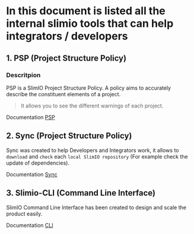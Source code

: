 # In this document is listed all the internal slimio tools that can help integrators / developers

## 1. PSP (Project Structure Policy)

### Descritpion
PSP is a SlimIO Project Structure Policy. A policy aims to accurately describe the constituent elements of a project.

>It allows you to see the different warnings of each project.

Documentation [PSP](https://github.com/SlimIO/psp#project-structure-policy)

## 2. Sync (Project Structure Policy)

Sync was created to help Developers and Integrators work, it allows to `download` and `check` each `local SlimIO repository` (For example check the update of dependencies).

Documentation [Sync](https://github.com/SlimIO/Sync#sync)

## 3. Slimio-CLI (Command Line Interface)

SlimIO Command Line Interface has been created to design and scale the product easily.

Documentation [CLI](https://github.com/SlimIO/CLI#cli)

